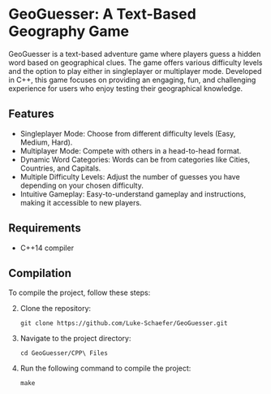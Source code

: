 # GeoGuesser: A Text-Based Geography Game

GeoGuesser is a text-based adventure game where players guess a hidden word based on geographical clues. The game offers various difficulty levels and the option to play either in singleplayer or multiplayer mode. Developed in C++, this game focuses on providing an engaging, fun, and challenging experience for users who enjoy testing their geographical knowledge.

## **Features**

- Singleplayer Mode: Choose from different difficulty levels (Easy, Medium, Hard).
- Multiplayer Mode: Compete with others in a head-to-head format.
- Dynamic Word Categories: Words can be from categories like Cities, Countries, and Capitals.
- Multiple Difficulty Levels: Adjust the number of guesses you have depending on your chosen difficulty.
- Intuitive Gameplay: Easy-to-understand gameplay and instructions, making it accessible to new players.

## Requirements

- C++14 compiler

## Compilation

To compile the project, follow these steps:

2. Clone the repository:
   ```
   git clone https://github.com/Luke-Schaefer/GeoGuesser.git
   ```
3. Navigate to the project directory:
   ```
   cd GeoGuesser/CPP\ Files
   ```
4. Run the following command to compile the project:
   ```
   make
   ```
